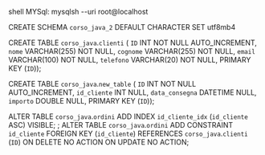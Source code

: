 shell MYSql:
mysqlsh --uri root@localhost

CREATE SCHEMA `corso_java_2` DEFAULT CHARACTER SET utf8mb4

CREATE TABLE `corso_java`.`clienti` (
  `ID` INT NOT NULL AUTO_INCREMENT,
  `nome` VARCHAR(255) NOT NULL,
  `cognome` VARCHAR(255) NOT NULL,
  `email` VARCHAR(100) NOT NULL,
  `telefono` VARCHAR(20) NOT NULL,
  PRIMARY KEY (`ID`));

CREATE TABLE `corso_java`.`new_table` (
  `ID` INT NOT NULL AUTO_INCREMENT,
  `id_cliente` INT NULL,
  `data_consegna` DATETIME NULL,
  `importo` DOUBLE NULL,
  PRIMARY KEY (`ID`));

ALTER TABLE `corso_java`.`ordini` 
ADD INDEX `id_cliente_idx` (`id_cliente` ASC) VISIBLE;
;
ALTER TABLE `corso_java`.`ordini` 
ADD CONSTRAINT `id_cliente`
  FOREIGN KEY (`id_cliente`)
  REFERENCES `corso_java`.`clienti` (`ID`)
  ON DELETE NO ACTION
  ON UPDATE NO ACTION;